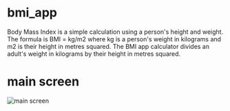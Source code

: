 # bmi_app

Body Mass Index is a simple calculation using a person's height and weight. The formula is BMI = kg/m2 where kg is a person's weight in kilograms and m2 is their height in metres squared.
The BMI  app calculator divides an adult's weight in kilograms by their height in metres squared.

# main screen
![main screen](https://user-images.githubusercontent.com/124202145/224542150-fec5dfe0-d9ac-4f6a-ae5b-e6520a82d6f6.png)

